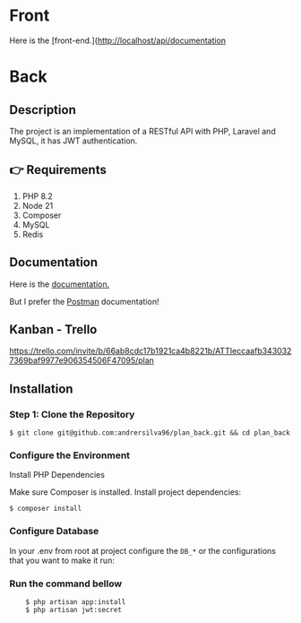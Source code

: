 # Front

Here is the [front-end.]([http://localhost/api/documentation](http://localhost/api/documentation](https://github.com/andrersilva96/plan_front))

# Back

## Description

The project is an implementation of a RESTful API with PHP, Laravel and MySQL, it has JWT authentication.

## 👉 Requirements

1. PHP 8.2
2. Node 21
3. Composer
4. MySQL
5. Redis

## Documentation
Here is the  [documentation.](http://localhost/api/documentation)

But I prefer the [Postman](https://documenter.getpostman.com/view/10880762/2sA3kd9wnB) documentation!

## Kanban - Trello
https://trello.com/invite/b/66ab8cdc17b1921ca4b8221b/ATTIeccaafb3430327369baf9977e906354506F47095/plan

## Installation

### Step 1: Clone the Repository

````
$ git clone git@github.com:andrersilva96/plan_back.git && cd plan_back
````

### Configure the Environment
Install PHP Dependencies

Make sure Composer is installed. Install project dependencies:

````
$ composer install
````

### Configure Database

In your .env from root at project configure the ``DB_*`` or the configurations that you want to make it run:

### Run the command bellow

```
    $ php artisan app:install
    $ php artisan jwt:secret
```
